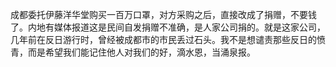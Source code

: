 成都委托伊藤洋华堂购买一百万口罩，对方采购之后，直接改成了捐赠，不要钱了。内地有媒体报道这是民间自发捐赠不准确，是人家公司捐的。就是这家公司，几年前在反日游行时，曾经被成都市的市民丢过石头。我不是想谴责那些反日的愤青，而是希望我们能记住他人对我们的好，滴水恩，当涌泉报。
